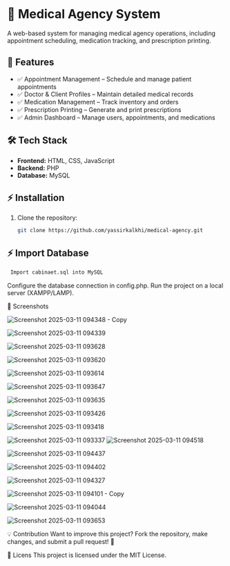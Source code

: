 # 🏥 Medical Agency System

A web-based system for managing medical agency operations, including appointment scheduling, medication tracking, and prescription printing.

## 🚀 Features
- ✅ Appointment Management – Schedule and manage patient appointments
- ✅ Doctor & Client Profiles – Maintain detailed medical records
- ✅ Medication Management – Track inventory and orders
- ✅ Prescription Printing – Generate and print prescriptions
- ✅ Admin Dashboard – Manage users, appointments, and medications

## 🛠 Tech Stack
- **Frontend:** HTML, CSS, JavaScript
- **Backend:** PHP
- **Database:** MySQL

## ⚡ Installation
1. Clone the repository:  
   ```sh
   git clone https://github.com/yassirkalkhi/medical-agency.git
   ```
## ⚡ Import Database
   ```sh
    Import cabinaet.sql into MySQL
   ```
Configure the database connection in config.php.
Run the project on a local server (XAMPP/LAMP).

📸 Screenshots

![Screenshot 2025-03-11 094348 - Copy](https://github.com/user-attachments/assets/3910f3dc-f353-472d-9636-c17390427783)

![Screenshot 2025-03-11 094339](https://github.com/user-attachments/assets/46fb7d2f-5b24-430b-bd88-ebf0a85dc93d)


![Screenshot 2025-03-11 093628](https://github.com/user-attachments/assets/fa68100a-121a-42a4-9d43-48c3fb75cee4)

![Screenshot 2025-03-11 093620](https://github.com/user-attachments/assets/99426e76-cc6f-4af1-a7ae-90fabf4fb8a5)

![Screenshot 2025-03-11 093614](https://github.com/user-attachments/assets/d839b3b1-3e00-40b7-8f62-544759c67db3)

![Screenshot 2025-03-11 093647](https://github.com/user-attachments/assets/0e401a36-795c-4721-9c53-cd4da74d6725)

![Screenshot 2025-03-11 093635](https://github.com/user-attachments/assets/445f84b3-586e-492a-acf8-6f6550725bc8)

![Screenshot 2025-03-11 093426](https://github.com/user-attachments/assets/6d3176db-785b-4cb2-a81f-7b964efdbc77)

![Screenshot 2025-03-11 093418](https://github.com/user-attachments/assets/96d1133b-38c9-4b14-9b11-00591b1576e5)

![Screenshot 2025-03-11 093337](https://github.com/user-attachments/assets/c30d6ad6-b5da-40de-a336-676b58f1e597)
![Screenshot 2025-03-11 094518](https://github.com/user-attachments/assets/1e4c394c-1925-42ac-97f6-5dbb23b20139)

![Screenshot 2025-03-11 094437](https://github.com/user-attachments/assets/aa782b72-15f2-4faf-9a83-1ccb00f6e889)

![Screenshot 2025-03-11 094402](https://github.com/user-attachments/assets/7589d758-85cc-4b0d-9b71-3683a689630a)



![Screenshot 2025-03-11 094327](https://github.com/user-attachments/assets/13f8fde4-99fd-495e-a005-667052b028a1)

![Screenshot 2025-03-11 094101 - Copy](https://github.com/user-attachments/assets/bea39d81-3339-4773-94b8-06c9f063c022)

![Screenshot 2025-03-11 094044](https://github.com/user-attachments/assets/9e1fbf0e-7475-4335-aace-6a71e588aa95)

![Screenshot 2025-03-11 093653](https://github.com/user-attachments/assets/9e9a106a-c94a-4dbb-8242-5290349066f8)






💡 Contribution
Want to improve this project? Fork the repository, make changes, and submit a pull request! 🚀

📜 Licens
This project is licensed under the MIT License.
